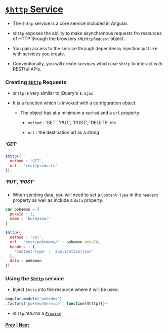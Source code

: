 # [`$http` Service][http]

* The `$http` service is a core service included in Angular.

* `$http` exposes the ability to make asynchronous requests fro resources of HTTP through the browsers `XMLHttpRequest` object.

* You gain access to the service through dependency injection just like with services you create.

* Conventionally, you will create *services* which use `$http` to interact with RESTful APIs.

### Creating [`$http`][http] Requests

* `$http` is very similar to jQuery's `$.ajax`

* It is a function which is invoked with a configuration object.

  * The object has at a minimum a `method` and a `url` property:

    * `method` : 'GET', 'PUT', 'POST', 'DELETE' etc

    * `url` : the destination url as a string

##### 'GET'

```js
$http({
  method : 'GET',
  url : 'rest/products'
});
```

##### 'PUT', 'POST'

* When sending data, you will need to set a `Content-Type` in the `headers` property as well as include a `data` property.

```js
var pokemon = {
  pokeId : 1,
  name : 'bulbasaur'
}

$http({
  method : 'PUT',
  url : 'rest/pokemons/' + pokemon.pokeId,
  headers : {
    'Content-Type' : 'application/json'
  },
  data : pokemon
})
```

### Using the [`$http`][http] service

* Inject `$http` into the resource where it will be used.

```js
angular.module('pokedex')
.factory('pokemonService', function($http){})
```

* `$http` returns a [*`Promise`*](promise.md)

#### [Prev](README.md) | [Next](http-promise.md)

[http]:https://docs.angularjs.org/api/ng/service/$http